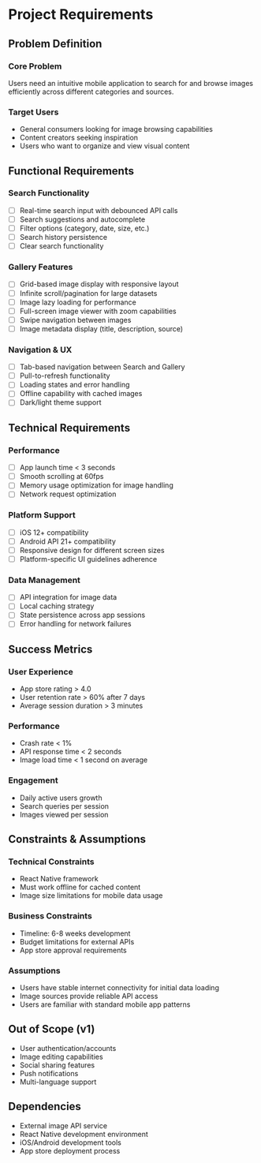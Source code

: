 # Project Requirements

## Problem Definition

### Core Problem
Users need an intuitive mobile application to search for and browse images efficiently across different categories and sources.

### Target Users
- General consumers looking for image browsing capabilities
- Content creators seeking inspiration
- Users who want to organize and view visual content

## Functional Requirements

### Search Functionality
- [ ] Real-time search input with debounced API calls
- [ ] Search suggestions and autocomplete
- [ ] Filter options (category, date, size, etc.)
- [ ] Search history persistence
- [ ] Clear search functionality

### Gallery Features
- [ ] Grid-based image display with responsive layout
- [ ] Infinite scroll/pagination for large datasets
- [ ] Image lazy loading for performance
- [ ] Full-screen image viewer with zoom capabilities
- [ ] Swipe navigation between images
- [ ] Image metadata display (title, description, source)

### Navigation & UX
- [ ] Tab-based navigation between Search and Gallery
- [ ] Pull-to-refresh functionality
- [ ] Loading states and error handling
- [ ] Offline capability with cached images
- [ ] Dark/light theme support

## Technical Requirements

### Performance
- [ ] App launch time < 3 seconds
- [ ] Smooth scrolling at 60fps
- [ ] Memory usage optimization for image handling
- [ ] Network request optimization

### Platform Support
- [ ] iOS 12+ compatibility
- [ ] Android API 21+ compatibility
- [ ] Responsive design for different screen sizes
- [ ] Platform-specific UI guidelines adherence

### Data Management
- [ ] API integration for image data
- [ ] Local caching strategy
- [ ] State persistence across app sessions
- [ ] Error handling for network failures

## Success Metrics

### User Experience
- App store rating > 4.0
- User retention rate > 60% after 7 days
- Average session duration > 3 minutes

### Performance
- Crash rate < 1%
- API response time < 2 seconds
- Image load time < 1 second on average

### Engagement
- Daily active users growth
- Search queries per session
- Images viewed per session

## Constraints & Assumptions

### Technical Constraints
- React Native framework
- Must work offline for cached content
- Image size limitations for mobile data usage

### Business Constraints
- Timeline: 6-8 weeks development
- Budget limitations for external APIs
- App store approval requirements

### Assumptions
- Users have stable internet connectivity for initial data loading
- Image sources provide reliable API access
- Users are familiar with standard mobile app patterns

## Out of Scope (v1)
- User authentication/accounts
- Image editing capabilities
- Social sharing features
- Push notifications
- Multi-language support

## Dependencies
- External image API service
- React Native development environment
- iOS/Android development tools
- App store deployment process
